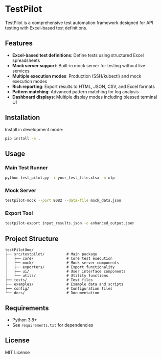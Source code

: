 # TestPilot

TestPilot is a comprehensive test automation framework designed for API testing with Excel-based test definitions.

## Features

- **Excel-based test definitions**: Define tests using structured Excel spreadsheets
- **Mock server support**: Built-in mock server for testing without live services
- **Multiple execution modes**: Production (SSH/kubectl) and mock execution modes
- **Rich reporting**: Export results to HTML, JSON, CSV, and Excel formats
- **Pattern matching**: Advanced pattern matching for log analysis
- **Dashboard displays**: Multiple display modes including blessed terminal UI

## Installation

Install in development mode:
```bash
pip install -e .
```

## Usage

### Main Test Runner
```bash
python test_pilot.py -i your_test_file.xlsx -m otp
```

### Mock Server
```bash
testpilot-mock --port 8082 --data-file mock_data.json
```

### Export Tool
```bash
testpilot-export input_results.json -o enhanced_output.json
```

## Project Structure

```
testPilotOne/
├── src/testpilot/          # Main package
│   ├── core/               # Core test execution
│   ├── mock/               # Mock server components
│   ├── exporters/          # Export functionality
│   ├── ui/                 # User interface components
│   └── utils/              # Utility functions
├── tests/                  # Test files
├── examples/               # Example data and scripts
├── config/                 # Configuration files
└── docs/                   # Documentation
```

## Requirements

- Python 3.8+
- See `requirements.txt` for dependencies

## License

MIT License
